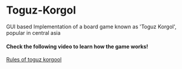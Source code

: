 # Toguz-Korgol
GUI based Implementation of a board game known as 'Toguz Korgol', popular in central asia

#### Check the following video to learn how the game works!
[Rules of toguz korgool](https://www.youtube.com/watch?v=Xg06pMGdcm4&feature=youtu.be)
